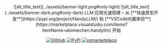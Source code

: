 <style>
.md-content .md-typeset h1 { display: none; }
</style>

<div align="middle" markdown>
  ![alt_title_text](../assets/banner-light.png#only-light)
  ![alt_title_text](../assets/banner-dark.png#only-dark)
  LLM 应用光速搭建 – 从 [**快速原型开发**](https://pypi.org/project/HandyLLM/) 和 [**VSCode内置体验**](https://marketplace.visualstudio.com/items?itemName=atomiechen.handyllm) 开始

  [![GitHub](https://img.shields.io/badge/github-HandyLLM-blue?logo=github)](https://github.com/atomiechen/HandyLLM) [![PyPI](https://img.shields.io/pypi/v/HandyLLM?logo=pypi&logoColor=white)](https://pypi.org/project/HandyLLM/) [![vsmarketplace](https://vsmarketplacebadges.dev/version-short/atomiechen.handyllm.svg)](https://marketplace.visualstudio.com/items?itemName=atomiechen.handyllm)
</div>


